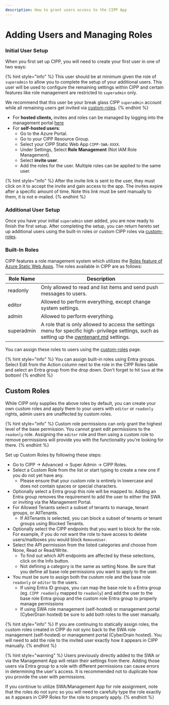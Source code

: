 ```yaml
---
description: How to grant users access to the CIPP App
---
```


# Adding Users and Managing Roles

### Initial User Setup

When you first set up CIPP, you will need to create your first user in one of two ways:

{% hint style="info" %}
This user should be at minimum given the role of `superadmin` to allow you to complete the setup of your additional users. This user will be used to configure the remaining settings within CIPP and certain features like role management are restricted to `superadmin` only.

We recommend that this user be your break glass CIPP `superadmin` account while all remaining users get invited via [custom-roles](../../user-documentation/cipp/advanced/super-admin/custom-roles/ "mention").
{% endhint %}

* For **hosted clients,** invites and roles can be managed by logging into the management portal [here](https://management.cipp.app/)
* For **self-hosted users**:
  * Go to the Azure Portal.
  * Go to your CIPP Resource Group.
  * Select your CIPP Static Web App `CIPP-SWA-XXXX`.
  * Under Settings, Select **Role Management** (Not IAM Role Management).
  * Select **invite user**.
  * Add the roles for the user. Multiple roles can be applied to the same user.

{% hint style="info" %}
After the invite link is sent to the user, they must click on it to accept the invite and gain access to the app. The invites expire after a specific amount of time. Note this link must be sent manually to them, it is not e-mailed.
{% endhint %}

### Additional User Setup

Once you have your initial `superadmin` user added, you are now ready to finish the first setup. After completing the setup, you can return hereto set up additional users using the built-in roles or custom CIPP roles via [custom-roles](../../user-documentation/cipp/advanced/super-admin/custom-roles/ "mention").

### Built-In Roles

CIPP features a role management system which utilizes the [Roles feature of Azure Static Web Apps](https://docs.microsoft.com/en-us/azure/static-web-apps/authentication-authorization?tabs=invitations#roles). The roles available in CIPP are as follows:

| Role Name  | Description                                                                                                                                                           |
| ---------- | --------------------------------------------------------------------------------------------------------------------------------------------------------------------- |
| readonly   | Only allowed to read and list items and send push messages to users.                                                                                                  |
| editor     | Allowed to perform everything, except change system settings.                                                                                                         |
| admin      | Allowed to perform everything.                                                                                                                                        |
| superadmin | A role that is only allowed to access the settings menu for specific high-privilege settings, such as setting up the [owntenant.md](owntenant.md "mention") settings. |

You can assign these roles to users using the [custom-roles](../../user-documentation/cipp/advanced/super-admin/custom-roles/ "mention") page.

{% hint style="info" %}
You can assign built-in roles using Entra groups. Select Edit from the Action column next to the role in the CIPP Roles table and select an Entra group from the drop down. Don't forget to hit `Save` at the bottom!
{% endhint %}

## Custom Roles

While CIPP only supplies the above roles by default, you can create your own custom roles and apply them to your users with `editor` or `readonly` rights, admin users are unaffected by custom roles.

{% hint style="info" %}
Custom role permissions can only grant the highest level of the base permission. You cannot grant edit permissions to the `readonly` role. Assigning the `editor` role and then using a custom role to remove permissions will provide you with the functionality you're looking for there.
{% endhint %}

Set up Custom Roles by following these steps:

* Go to CIPP -> Advanced -> Super Admin -> CIPP Roles.
* Select a Custom Role from the list or start typing to create a new one if you do not yet have any.
  * Please ensure that your custom role is entirely in lowercase and does not contain spaces or special characters.
* Optionally select a Entra group this role will be mapped to. Adding an Entra group removes the requirement to add the user to either the SWA or inviting via the Management Portal.
* For Allowed Tenants select a subset of tenants to manage, tenant groups, or AllTenants.
  * If AllTenants is selected, you can block a subset of tenants or tenant groups using Blocked Tenants.
* Optionally select the CIPP endpoints that you want to block for the role. For example, if you do not want the role to have access to delete users/mailboxes you would block `RemoveUser`.
* Select the API permission from the listed categories and choose from None, Read or Read/Write.
  * To find out which API endpoints are affected by these selections, click on the Info button.
  * Not defining a category is the same as setting None. Be sure that you define all base role permissions you want to apply to the user.
* You must be sure to assign both the custom role and the base role `readonly` or `editor` to the users.
  * If using Entra ID groups, you can map the base role to a Entra group (eg. `CIPP readonly` mapped to `readonly`) and add the user to the base role Entra group and the custom role Entra group to properly manage permissions
  * If using SWA role management (self-hosted) or management portal (CyberDrain hosted) be sure to add both roles to the user manually.

{% hint style="info" %}
If you are continuing to statically assign roles, the custom roles created in CIPP do not sync back to the SWA role management (self-hosted) or management portal (CyberDrain hosted). You will need to add the role to the invited user exactly how it appears in CIPP manually.
{% endhint %}

{% hint style="warning" %}
Users previously directly added to the SWA or via the Management App will retain their settings from there. Adding those users via Entra group to a role with different permissions can cause errors in determining the user's access. It is recommended not to duplicate how you provide the user with permissions.

If you continue to utilize SWA/Management App for role assignment, note that the roles do not sync so you will need to carefully type the role exactly as it appears in CIPP Roles for the role to properly apply.
{% endhint %}
